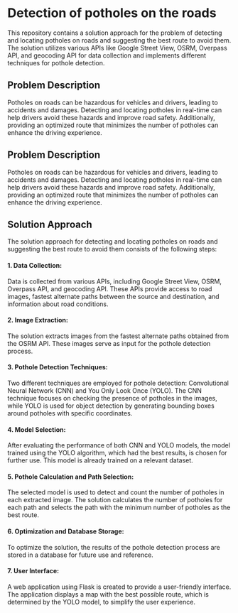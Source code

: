 
# Detection of potholes on the roads

This repository contains a solution approach for the problem of detecting and locating potholes on roads and suggesting the best route to avoid them. The solution utilizes various APIs like Google Street View, OSRM, Overpass API, and geocoding API for data collection and implements different techniques for pothole detection.

## Problem Description

Potholes on roads can be hazardous for vehicles and drivers, leading to accidents and damages. Detecting and locating potholes in real-time can help drivers avoid these hazards and improve road safety. Additionally, providing an optimized route that minimizes the number of potholes can enhance the driving experience.
## Problem Description

Potholes on roads can be hazardous for vehicles and drivers, leading to accidents and damages. Detecting and locating potholes in real-time can help drivers avoid these hazards and improve road safety. Additionally, providing an optimized route that minimizes the number of potholes can enhance the driving experience.
## Solution Approach

The solution approach for detecting and locating potholes on roads and suggesting the best route to avoid them consists of the following steps:

#### 1. Data Collection: 

Data is collected from various APIs, including Google Street View, OSRM, Overpass API, and geocoding API. These APIs provide access to road images, fastest alternate paths between the source and destination, and information about road conditions.

#### 2. Image Extraction: 
The solution extracts images from the fastest alternate paths obtained from the OSRM API. These images serve as input for the pothole detection process.

#### 3. Pothole Detection Techniques: 
Two different techniques are employed for pothole detection: Convolutional Neural Network (CNN) and You Only Look Once (YOLO). The CNN technique focuses on checking the presence of potholes in the images, while YOLO is used for object detection by generating bounding boxes around potholes with specific coordinates.

#### 4. Model Selection: 
After evaluating the performance of both CNN and YOLO models, the model trained using the YOLO algorithm, which had the best results, is chosen for further use. This model is already trained on a relevant dataset.

#### 5. Pothole Calculation and Path Selection: 
The selected model is used to detect and count the number of potholes in each extracted image. The solution calculates the number of potholes for each path and selects the path with the minimum number of potholes as the best route.

#### 6. Optimization and Database Storage: 
To optimize the solution, the results of the pothole detection process are stored in a database for future use and reference.

#### 7. User Interface: 
A web application using Flask is created to provide a user-friendly interface. The application displays a map with the best possible route, which is determined by the YOLO model, to simplify the user experience.
